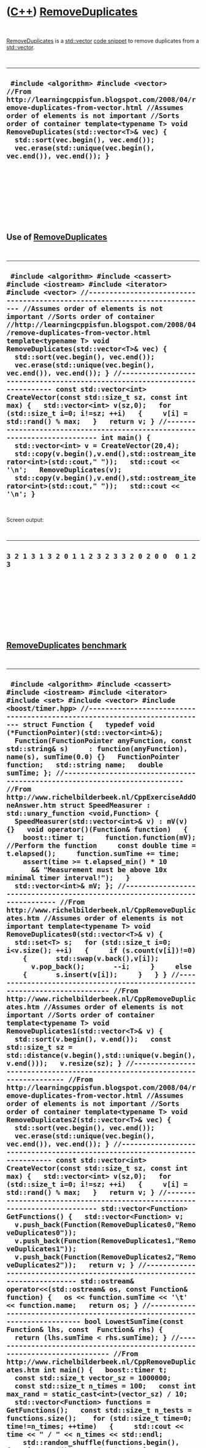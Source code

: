 



 

 

 

 

 

([C++](Cpp.htm)) [RemoveDuplicates](CppRemoveDuplicates.htm)
============================================================

 

[RemoveDuplicates](CppRemoveDuplicates.htm) is a
[std::vector](CppVector.htm) [code snippet](CppCodeSnippets.htm) to
remove duplicates from a [std::vector](CppVector.htm).

 

  ---------------------------------------------------------------------------------------------------------------------------------------------------------------------------------------------------------------------------------------------------------------------------------------------------------------------------------------------------------------------------------
  ` #include <algorithm> #include <vector>  //From http://learningcppisfun.blogspot.com/2008/04/remove-duplicates-from-vector.html //Assumes order of elements is not important //Sorts order of container template<typename T> void RemoveDuplicates(std::vector<T>& vec) {   std::sort(vec.begin(), vec.end());   vec.erase(std::unique(vec.begin(), vec.end()), vec.end()); }`
  ---------------------------------------------------------------------------------------------------------------------------------------------------------------------------------------------------------------------------------------------------------------------------------------------------------------------------------------------------------------------------------

 

 

 

 

 

Use of [RemoveDuplicates](CppRemoveDuplicates.htm)
--------------------------------------------------

 

  --------------------------------------------------------------------------------------------------------------------------------------------------------------------------------------------------------------------------------------------------------------------------------------------------------------------------------------------------------------------------------------------------------------------------------------------------------------------------------------------------------------------------------------------------------------------------------------------------------------------------------------------------------------------------------------------------------------------------------------------------------------------------------------------------------------------------------------------------------------------------------------------------------------------------------------------------------------------------------------------------------------------------------------------------------------------------------------------------------------------------------------------------------------
  ` #include <algorithm> #include <cassert> #include <iostream> #include <iterator> #include <vector> //--------------------------------------------------------------------------- //Assumes order of elements is not important //Sorts order of container //http://learningcppisfun.blogspot.com/2008/04/remove-duplicates-from-vector.html template<typename T> void RemoveDuplicates(std::vector<T>& vec) {   std::sort(vec.begin(), vec.end());   vec.erase(std::unique(vec.begin(), vec.end()), vec.end()); } //--------------------------------------------------------------------------- const std::vector<int> CreateVector(const std::size_t sz, const int max) {   std::vector<int> v(sz,0);   for (std::size_t i=0; i!=sz; ++i)   {     v[i] = std::rand() % max;   }   return v; } //--------------------------------------------------------------------------- int main() {   std::vector<int> v = CreateVector(20,4);   std::copy(v.begin(),v.end(),std::ostream_iterator<int>(std::cout," "));   std::cout << '\n';   RemoveDuplicates(v);   std::copy(v.begin(),v.end(),std::ostream_iterator<int>(std::cout," "));   std::cout << '\n'; }`
  --------------------------------------------------------------------------------------------------------------------------------------------------------------------------------------------------------------------------------------------------------------------------------------------------------------------------------------------------------------------------------------------------------------------------------------------------------------------------------------------------------------------------------------------------------------------------------------------------------------------------------------------------------------------------------------------------------------------------------------------------------------------------------------------------------------------------------------------------------------------------------------------------------------------------------------------------------------------------------------------------------------------------------------------------------------------------------------------------------------------------------------------------------------

 

Screen output:

 

  ------------------------------------------------------
  ` 3 2 1 3 1 3 2 0 1 1 2 3 2 3 3 2 0 2 0 0  0 1 2 3 `
  ------------------------------------------------------

 

 

 

 

 

[RemoveDuplicates](CppRemoveDuplicates.htm) [benchmark](CppBenchmark.htm)
-------------------------------------------------------------------------

 

  -------------------------------------------------------------------------------------------------------------------------------------------------------------------------------------------------------------------------------------------------------------------------------------------------------------------------------------------------------------------------------------------------------------------------------------------------------------------------------------------------------------------------------------------------------------------------------------------------------------------------------------------------------------------------------------------------------------------------------------------------------------------------------------------------------------------------------------------------------------------------------------------------------------------------------------------------------------------------------------------------------------------------------------------------------------------------------------------------------------------------------------------------------------------------------------------------------------------------------------------------------------------------------------------------------------------------------------------------------------------------------------------------------------------------------------------------------------------------------------------------------------------------------------------------------------------------------------------------------------------------------------------------------------------------------------------------------------------------------------------------------------------------------------------------------------------------------------------------------------------------------------------------------------------------------------------------------------------------------------------------------------------------------------------------------------------------------------------------------------------------------------------------------------------------------------------------------------------------------------------------------------------------------------------------------------------------------------------------------------------------------------------------------------------------------------------------------------------------------------------------------------------------------------------------------------------------------------------------------------------------------------------------------------------------------------------------------------------------------------------------------------------------------------------------------------------------------------------------------------------------------------------------------------------------------------------------------------------------------------------------------------------------------------------------------------------------------------------------------------------------------------------------------------------------------------------------------------------------------------------------------------------------------------------------------------------------------------------------------------------------------------------------------------------------------------------------------------------------------------------------------------------------------------------------------------------------------------------------------------------------------------------------------------------------------------------------------------------------------------------------------------------------------------------------------------------------------------------------------------------------------------------------------------------------------------------------------------------------------------------------------------------------------------------------------------------------------------------------------------------------------------------------------------------------------------------------------------------------------------------------------------------------------------------------------------------------------------------------------------------------------------------------------------------------------------------------------------------------------------------------------------------------------------------------------------------------------------------------------------------------------------------------------------------------------------------------------------------------------------------------------
  ` #include <algorithm> #include <cassert> #include <iostream> #include <iterator> #include <set> #include <vector> #include <boost/timer.hpp> //--------------------------------------------------------------------------- struct Function {   typedef void (*FunctionPointer)(std::vector<int>&);   Function(FunctionPointer anyFunction, const std::string& s)     : function(anyFunction), name(s), sumTime(0.0) {}   FunctionPointer function;   std::string name;   double sumTime; }; //--------------------------------------------------------------------------- //From http://www.richelbilderbeek.nl/CppExerciseAddOneAnswer.htm struct SpeedMeasurer : std::unary_function <void,Function> {   SpeedMeasurer(std::vector<int>& v) : mV(v) {}   void operator()(Function& function)   {     boost::timer t;     function.function(mV); //Perform the function     const double time = t.elapsed();     function.sumTime += time;     assert(time >= t.elapsed_min() * 10       && "Measurement must be above 10x minimal timer interval!");   }   std::vector<int>& mV; }; //--------------------------------------------------------------------------- //From http://www.richelbilderbeek.nl/CppRemoveDuplicates.htm //Assumes order of elements is not important template<typename T> void RemoveDuplicates0(std::vector<T>& v) {   std::set<T> s;   for (std::size_t i=0; i<v.size(); ++i)   {     if (s.count(v[i])!=0)     {       std::swap(v.back(),v[i]);       v.pop_back();       --i;     }     else     {       s.insert(v[i]);     }   } } //--------------------------------------------------------------------------- //From http://www.richelbilderbeek.nl/CppRemoveDuplicates.htm //Assumes order of elements is not important //Sorts order of container template<typename T> void RemoveDuplicates1(std::vector<T>& v) {   std::sort(v.begin(), v.end());   const std::size_t sz = std::distance(v.begin(),std::unique(v.begin(), v.end()));   v.resize(sz); } //--------------------------------------------------------------------------- //From http://learningcppisfun.blogspot.com/2008/04/remove-duplicates-from-vector.html //Assumes order of elements is not important //Sorts order of container template<typename T> void RemoveDuplicates2(std::vector<T>& vec) {   std::sort(vec.begin(), vec.end());   vec.erase(std::unique(vec.begin(), vec.end()), vec.end()); } //--------------------------------------------------------------------------- const std::vector<int> CreateVector(const std::size_t sz, const int max) {   std::vector<int> v(sz,0);   for (std::size_t i=0; i!=sz; ++i)   {     v[i] = std::rand() % max;   }   return v; } //--------------------------------------------------------------------------- std::vector<Function> GetFunctions() {   std::vector<Function> v;   v.push_back(Function(RemoveDuplicates0,"RemoveDuplicates0"));   v.push_back(Function(RemoveDuplicates1,"RemoveDuplicates1"));   v.push_back(Function(RemoveDuplicates2,"RemoveDuplicates2"));   return v; } //--------------------------------------------------------------------------- std::ostream&  operator<<(std::ostream& os, const Function& function) {   os << function.sumTime << '\t' << function.name;   return os; } //--------------------------------------------------------------------------- bool LowestSumTime(const  Function& lhs, const  Function& rhs) {   return (lhs.sumTime < rhs.sumTime); } //--------------------------------------------------------------------------- //From http://www.richelbilderbeek.nl/CppRemoveDuplicates.htm int main() {   boost::timer t;    const std::size_t vector_sz = 1000000;   const std::size_t n_times = 100;   const int max_rand = static_cast<int>(vector_sz) / 10;   std::vector<Function> functions = GetFunctions();   const std::size_t n_tests = functions.size();    for (std::size_t time=0; time!=n_times; ++time)   {     std::cout << time << " / " << n_times << std::endl;     std::random_shuffle(functions.begin(), functions.end());     for (std::size_t test=0; test!=n_tests; ++test)     {       std::vector<int> v = CreateVector(vector_sz, max_rand);       SpeedMeasurer s(v);       s.operator ()(functions[test]);     }   }    std::cout << "Done.\n";   std::cout << "Size std::vector: " << vector_sz << '\n';   std::cout << "Repeats: " << n_times << '\n';   std::cout << "Timer minimal interval: " << t.elapsed_min() << '\n';   std::sort(functions.begin(),functions.end(),LowestSumTime);   std::copy(functions.begin(),functions.end(), std::ostream_iterator<Function>(std::cout,"\n"));   std::cout << "Total running time: " << t.elapsed() << " seconds.\n";   std::cin.get(); }`
  -------------------------------------------------------------------------------------------------------------------------------------------------------------------------------------------------------------------------------------------------------------------------------------------------------------------------------------------------------------------------------------------------------------------------------------------------------------------------------------------------------------------------------------------------------------------------------------------------------------------------------------------------------------------------------------------------------------------------------------------------------------------------------------------------------------------------------------------------------------------------------------------------------------------------------------------------------------------------------------------------------------------------------------------------------------------------------------------------------------------------------------------------------------------------------------------------------------------------------------------------------------------------------------------------------------------------------------------------------------------------------------------------------------------------------------------------------------------------------------------------------------------------------------------------------------------------------------------------------------------------------------------------------------------------------------------------------------------------------------------------------------------------------------------------------------------------------------------------------------------------------------------------------------------------------------------------------------------------------------------------------------------------------------------------------------------------------------------------------------------------------------------------------------------------------------------------------------------------------------------------------------------------------------------------------------------------------------------------------------------------------------------------------------------------------------------------------------------------------------------------------------------------------------------------------------------------------------------------------------------------------------------------------------------------------------------------------------------------------------------------------------------------------------------------------------------------------------------------------------------------------------------------------------------------------------------------------------------------------------------------------------------------------------------------------------------------------------------------------------------------------------------------------------------------------------------------------------------------------------------------------------------------------------------------------------------------------------------------------------------------------------------------------------------------------------------------------------------------------------------------------------------------------------------------------------------------------------------------------------------------------------------------------------------------------------------------------------------------------------------------------------------------------------------------------------------------------------------------------------------------------------------------------------------------------------------------------------------------------------------------------------------------------------------------------------------------------------------------------------------------------------------------------------------------------------------------------------------------------------------------------------------------------------------------------------------------------------------------------------------------------------------------------------------------------------------------------------------------------------------------------------------------------------------------------------------------------------------------------------------------------------------------------------------------------------------------------------------------------------------------------

 

Screen output:

 

  ---------------------------------------------------------------------------------------------------------------------------------------------------------------------------------------------------------------------------------------------------------
  ` 0 / 100 1 / 100 [Intermediate values] 98 / 100 99 / 100 Done. Size std::vector: 1000000 Repeats: 100 Timer minimal interval: 1e-06 39.45   RemoveDuplicates2 39.47   RemoveDuplicates1 59.24   RemoveDuplicates0 Total running time: 147.24 seconds.`
  ---------------------------------------------------------------------------------------------------------------------------------------------------------------------------------------------------------------------------------------------------------

 

 

 

 

 





 

[![Valid XHTML 1.0 Strict](valid-xhtml10.png){width="88"
height="31"}](http://validator.w3.org/check?uri=referer)
